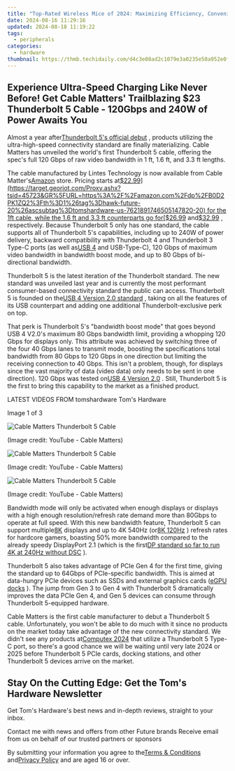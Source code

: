 ```yaml
---
title: "Top-Rated Wireless Mice of 2024: Maximizing Efficiency, Convenience & Ergonomics"
date: 2024-08-16 11:29:16
updated: 2024-08-18 11:19:22
tags:
  - peripherals
categories:
  - hardware
thumbnail: https://thmb.techidaily.com/d4c3e08ad2c1079e3a0235e50a952e0f146bf5d509f0e55aec7c676f5432bbf8.jpg
---
```


## Experience Ultra-Speed Charging Like Never Before! Get Cable Matters' Trailblazing $23 Thunderbolt 5 Cable - 120Gbps and 240W of Power Awaits You

Almost a year after[Thunderbolt 5's official debut](https://tools.techidaily.com) , products utilizing the ultra-high-speed connectivity standard are finally materializing. Cable Matters has unveiled the world's first Thunderbolt 5 cable, offering the spec's full 120 Gbps of raw video bandwidth in 1 ft, 1.6 ft, and 3.3 ft lengths.

 The cable manufactured by Lintes Technology is now available from Cable Matter's[Amazon](https://tools.techidaily.com) store. Pricing starts at[$22.99](https://target.georiot.com/Proxy.ashx?tsid=45723&GR%5FURL=https%3A%2F%2Famazon.com%2Fdp%2FB0D2PK1ZQ2%3Fth%3D1%26tag%3Dhawk-future-20%26ascsubtag%3Dtomshardware-us-7621891746505147820-20) for the 1ft cable, while the 1.6 ft and 3.3 ft counterparts go for[$26.99](https://target.georiot.com/Proxy.ashx?tsid=45723&GR%5FURL=https%3A%2F%2Famazon.com%2Fdp%2FB0CP8LLC8N%3Fth%3D1%26tag%3Dhawk-future-20%26ascsubtag%3Dtomshardware-us-8519558050042380088-20) and[$32.99](https://target.georiot.com/Proxy.ashx?tsid=45723&GR%5FURL=https%3A%2F%2Famazon.com%2Fdp%2FB0CP8K1C59%3Fth%3D1%26tag%3Dhawk-future-20%26ascsubtag%3Dtomshardware-us-9931211728430579030-20) , respectively. Because Thunderbolt 5 only has one standard, the cable supports all of Thunderbolt 5's capabilities, including up to 240W of power delivery, backward compatibility with Thunderbolt 4 and Thunderbolt 3 Type-C ports (as well as[USB 4](https://tools.techidaily.com) and USB-Type-C), 120 Gbps of maximum video bandwidth in bandwidth boost mode, and up to 80 Gbps of bi-directional bandwidth.

 Thunderbolt 5 is the latest iteration of the Thunderbolt standard. The new standard was unveiled last year and is currently the most performant consumer-based connectivity standard the public can access. Thunderbolt 5 is founded on the[USB 4 Version 2.0 standard](https://tools.techidaily.com) , taking on all the features of its USB counterpart and adding one additional Thunderbolt-exclusive perk on top.

 That perk is Thunderbolt 5's "bandwidth boost mode" that goes beyond USB 4 V2.0's maximum 80 Gbps bandwidth limit, providing a whopping 120 Gbps for displays only. This attribute was achieved by switching three of the four 40 Gbps lanes to transmit mode, boosting the specifications total bandwidth from 80 Gbps to 120 Gbps in one direction but limiting the receiving connection to 40 Gbps. This isn't a problem, though, for displays since the vast majority of data (video data) only needs to be sent in one direction). 120 Gbps was tested on[USB 4 Version 2.0](https://tools.techidaily.com) . Still, Thunderbolt 5 is the first to bring this capability to the market as a finished product.

 LATEST VIDEOS FROM tomshardware Tom's Hardware

 Image 1 of 3

![Cable Matters Thunderbolt 5 Cable](https://vanilla.futurecdn.net/cyclingnews/media/img/missing-image.svg)

 (Image credit: YouTube - Cable Matters)

![Cable Matters Thunderbolt 5 Cable](https://vanilla.futurecdn.net/cyclingnews/media/img/missing-image.svg)

 (Image credit: YouTube - Cable Matters)

![Cable Matters Thunderbolt 5 Cable](https://vanilla.futurecdn.net/cyclingnews/media/img/missing-image.svg)

 (Image credit: YouTube - Cable Matters)

 Bandwidth mode will only be activated when enough displays or displays with a high enough resolution/refresh rate demand more than 80Gbps to operate at full speed. With this new bandwidth feature, Thunderbolt 5 can support multiple[8K](https://tools.techidaily.com) displays and up to 4K 540Hz (or[8K 120Hz](https://tools.techidaily.com) ) refresh rates for hardcore gamers, boasting 50% more bandwidth compared to the already speedy DisplayPort 2.1 (which is the first[DP standard so far to run 4K at 240Hz without DSC](https://tools.techidaily.com) ).

 Thunderbolt 5 also takes advantage of PCIe Gen 4 for the first time, giving the standard up to 64Gbps of PCIe-specific bandwidth. This is aimed at data-hungry PCIe devices such as SSDs and external graphics cards ([eGPU docks](https://tools.techidaily.com) ). The jump from Gen 3 to Gen 4 with Thunderbolt 5 dramatically improves the data PCIe Gen 4, and Gen 5 devices can consume through Thunderbolt 5-equipped hardware.

 Cable Matters is the first cable manufacturer to debut a Thunderbolt 5 cable. Unfortunately, you won't be able to do much with it since no products on the market today take advantage of the new connectivity standard. We didn't see any products at[Computex 2024](https://tools.techidaily.com) that utilize a Thunderbolt 5 Type-C port, so there's a good chance we will be waiting until very late 2024 or 2025 before Thunderbolt 5 PCIe cards, docking stations, and other Thunderbolt 5 devices arrive on the market.

## Stay On the Cutting Edge: Get the Tom's Hardware Newsletter

 Get Tom's Hardware's best news and in-depth reviews, straight to your inbox.

 Contact me with news and offers from other Future brands  Receive email from us on behalf of our trusted partners or sponsors

 By submitting your information you agree to the[Terms & Conditions](https://futureplc.com/terms-conditions/) and[Privacy Policy](https://futureplc.com/privacy-policy/) and are aged 16 or over.

<ins class="adsbygoogle"
     style="display:block"
     data-ad-format="autorelaxed"
     data-ad-client="ca-pub-7571918770474297"
     data-ad-slot="1223367746"></ins>



<ins class="adsbygoogle"
     style="display:block"
     data-ad-client="ca-pub-7571918770474297"
     data-ad-slot="8358498916"
     data-ad-format="auto"
     data-full-width-responsive="true"></ins>
